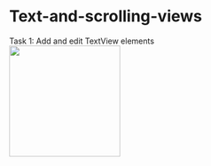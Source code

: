 # Text-and-scrolling-views
Task 1: Add and edit TextView elements<br>
<img src="https://user-images.githubusercontent.com/47654039/111631891-089e8380-881c-11eb-8d6c-d34e7e54f322.gif" width=200 align=left>
